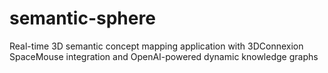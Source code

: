 # semantic-sphere
Real-time 3D semantic concept mapping application with 3DConnexion SpaceMouse integration and OpenAI-powered dynamic knowledge graphs
